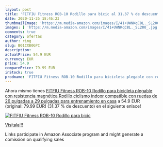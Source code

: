 ```yaml
---
layout: post
title: 'FITFIU Fitness ROB-10 Rodillo para bicic al 31.37 % de descuento'
date: 2020-11-25 18:46:23
thumbnailImage: 'https://m.media-amazon.com/images/I/41+UWNKqC8L._SL200_.jpg'
images: [ 'https://m.media-amazon.com/images/I/41+UWNKqC8L._SL200_.jpg' ]
comments: true
category: ofertas
author: ring
slug: B01CXB0GPC
description:
actualPrice: 54.9 EUR
currency: EUR
price: 54.9
comparePrice: 79.99 EUR
inStock: true
prodname: 'FITFIU Fitness ROB-10 Rodillo para bicicleta plegable con resistencia magnética  Rodillo ciclismo indoor compatible con ruedas de 26 pulgadas a 29 pulgadas para entrenamiento en casa'
---
```


Ahora mismo tienes [FITFIU Fitness ROB-10 Rodillo para bicicleta plegable con resistencia magnética  Rodillo ciclismo indoor compatible con ruedas de 26 pulgadas a 29 pulgadas para entrenamiento en casa](https://www.amazon.es/dp/B01CXB0GPC/?tag=tolees-21) a 54.9 EUR (original: 79.99 EUR) (31.37 %  de descuento) en el siguiente enlace!

[![FITFIU Fitness ROB-10 Rodillo para bicic](https://m.media-amazon.com/images/I/41+UWNKqC8L._SL200_.jpg)](https://www.amazon.es/dp/B01CXB0GPC/?tag=tolees-21)

[Visítala!!!](https://www.amazon.es/dp/B01CXB0GPC/?tag=tolees-21)

Links participate in Amazon Associate program and might generate a comission on qualifying sales
